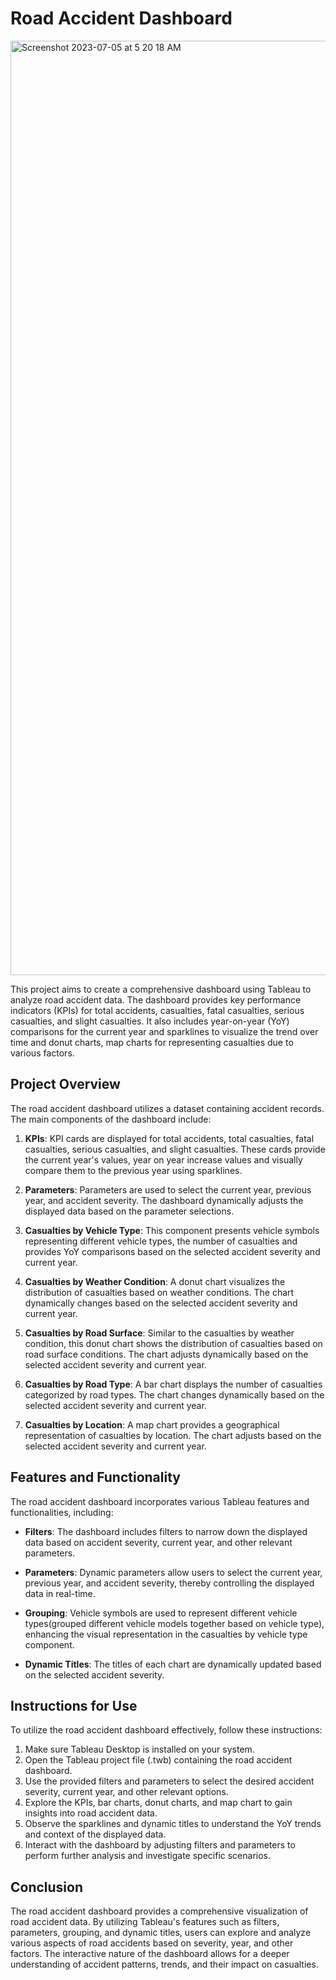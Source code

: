 # Road Accident Dashboard

<img width="1495" alt="Screenshot 2023-07-05 at 5 20 18 AM" src="https://github.com/varundeepakgudhe/Accidents_Tableau/assets/112991463/0b2c5ff2-9501-42a2-82b6-8e163b5f2bd8">


This project aims to create a comprehensive dashboard using Tableau to analyze road accident data. The dashboard provides key performance indicators (KPIs) for total accidents, casualties, fatal casualties, serious casualties, and slight casualties. It also includes year-on-year (YoY) comparisons for the current year and sparklines to visualize the trend over time and donut charts, map charts for representing casualties due to various factors.

## Project Overview

The road accident dashboard utilizes a dataset containing accident records. The main components of the dashboard include:

1. **KPIs**: KPI cards are displayed for total accidents, total casualties, fatal casualties, serious casualties, and slight casualties. These cards provide the current year's values, year on year increase values and visually compare them to the previous year using sparklines.

2. **Parameters**: Parameters are used to select the current year, previous year, and accident severity. The dashboard dynamically adjusts the displayed data based on the parameter selections.

3. **Casualties by Vehicle Type**: This component presents vehicle symbols representing different vehicle types, the number of casualties and provides YoY comparisons based on the selected accident severity and current year.

4. **Casualties by Weather Condition**: A donut chart visualizes the distribution of casualties based on weather conditions. The chart dynamically changes based on the selected accident severity and current year.

5. **Casualties by Road Surface**: Similar to the casualties by weather condition, this donut chart shows the distribution of casualties based on road surface conditions. The chart adjusts dynamically based on the selected accident severity and current year.

6. **Casualties by Road Type**: A bar chart displays the number of casualties categorized by road types. The chart changes dynamically based on the selected accident severity and current year.

7. **Casualties by Location**: A map chart provides a geographical representation of casualties by location. The chart adjusts based on the selected accident severity and current year.

## Features and Functionality

The road accident dashboard incorporates various Tableau features and functionalities, including:

- **Filters**: The dashboard includes filters to narrow down the displayed data based on accident severity, current year, and other relevant parameters.

- **Parameters**: Dynamic parameters allow users to select the current year, previous year, and accident severity, thereby controlling the displayed data in real-time.

- **Grouping**: Vehicle symbols are used to represent different vehicle types(grouped different vehicle models together based on vehicle type), enhancing the visual representation in the casualties by vehicle type component.

- **Dynamic Titles**: The titles of each chart are dynamically updated based on the selected accident severity.

## Instructions for Use

To utilize the road accident dashboard effectively, follow these instructions:

1. Make sure Tableau Desktop is installed on your system.
2. Open the Tableau project file (.twb) containing the road accident dashboard.
3. Use the provided filters and parameters to select the desired accident severity, current year, and other relevant options.
4. Explore the KPIs, bar charts, donut charts, and map chart to gain insights into road accident data.
5. Observe the sparklines and dynamic titles to understand the YoY trends and context of the displayed data.
6. Interact with the dashboard by adjusting filters and parameters to perform further analysis and investigate specific scenarios.

## Conclusion

The road accident dashboard provides a comprehensive visualization of road accident data. By utilizing Tableau's features such as filters, parameters, grouping, and dynamic titles, users can explore and analyze various aspects of road accidents based on severity, year, and other factors. The interactive nature of the dashboard allows for a deeper understanding of accident patterns, trends, and their impact on casualties.
